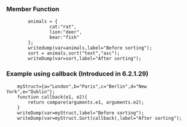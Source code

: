 ### Member Function
```luceescript+trycf
        animals = {
                cat:"rat",
                lion:"deer",
                bear:"fish"
        };
        writedump(var=animals,label="Before sorting");
        sort = animals.sort("text","asc");
        writeDump(var=sort,label="After sorting");
```
### Example using callback (Introduced in 6.2.1.29)

```luceescript+trycf
    myStruct={a="London",b="Paris",c="Berlin",d="New York",e="Dublin"};
    function callback(e1, e2){
        return compare(arguments.e1, arguments.e2);
    }
    writeDump(var=myStruct,label="Before sorting");
    writeDump(var=myStruct.Sort(callback),label="After sorting");
```
